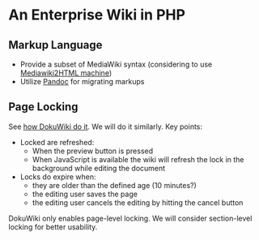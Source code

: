 An Enterprise Wiki in PHP
==========================

Markup Language
----------------
- Provide a subset of MediaWiki syntax (considering to use [Mediawiki2HTML machine](http://johbuc6.coconia.net/doku.php/mediawiki2html_machine/code))
- Utilize [Pandoc](http://johnmacfarlane.net/pandoc/) for migrating markups

Page Locking
-------------
See [how DokuWiki do it](http://www.dokuwiki.org/locking). We will do it similarly. 
Key points: 

- Locked are refreshed:
  - When the preview button is pressed
  - When JavaScript is available the wiki will refresh the lock in the background while editing the document
- Locks do expire when:
  - they are older than the defined age (10 minutes?)
  - the editing user saves the page
  - the editing user cancels the editing by hitting the cancel button

DokuWiki only enables page-level locking. We will consider section-level locking for better usability. 
